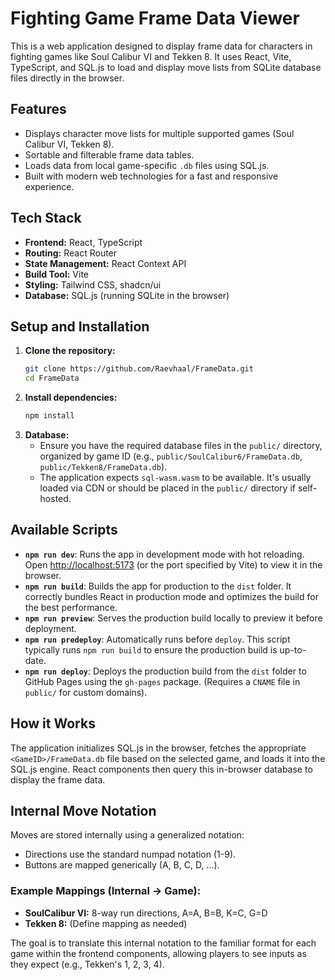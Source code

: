 # Fighting Game Frame Data Viewer

This is a web application designed to display frame data for characters in fighting games like Soul Calibur VI and Tekken 8. It uses React, Vite, TypeScript, and SQL.js to load and display move lists from SQLite database files directly in the browser.

## Features

*   Displays character move lists for multiple supported games (Soul Calibur VI, Tekken 8).
*   Sortable and filterable frame data tables.
*   Loads data from local game-specific `.db` files using SQL.js.
*   Built with modern web technologies for a fast and responsive experience.

## Tech Stack

*   **Frontend:** React, TypeScript
*   **Routing:** React Router
*   **State Management:** React Context API
*   **Build Tool:** Vite
*   **Styling:** Tailwind CSS, shadcn/ui
*   **Database:** SQL.js (running SQLite in the browser)

## Setup and Installation

1.  **Clone the repository:**
    ```bash
    git clone https://github.com/Raevhaal/FrameData.git
    cd FrameData
    ```
2.  **Install dependencies:**
    ```bash
    npm install
    ```
3.  **Database:**
    *   Ensure you have the required database files in the `public/` directory, organized by game ID (e.g., `public/SoulCalibur6/FrameData.db`, `public/Tekken8/FrameData.db`).
    *   The application expects `sql-wasm.wasm` to be available. It's usually loaded via CDN or should be placed in the `public/` directory if self-hosted.

## Available Scripts

*   **`npm run dev`**: Runs the app in development mode with hot reloading. Open [http://localhost:5173](http://localhost:5173) (or the port specified by Vite) to view it in the browser.
*   **`npm run build`**: Builds the app for production to the `dist` folder. It correctly bundles React in production mode and optimizes the build for the best performance.
*   **`npm run preview`**: Serves the production build locally to preview it before deployment.
*   **`npm run predeploy`**: Automatically runs before `deploy`. This script typically runs `npm run build` to ensure the production build is up-to-date.
*   **`npm run deploy`**: Deploys the production build from the `dist` folder to GitHub Pages using the `gh-pages` package. (Requires a `CNAME` file in `public/` for custom domains).

## How it Works

The application initializes SQL.js in the browser, fetches the appropriate `<GameID>/FrameData.db` file based on the selected game, and loads it into the SQL.js engine. React components then query this in-browser database to display the frame data.


## Internal Move Notation

Moves are stored internally using a generalized notation:
*   Directions use the standard numpad notation (1-9).
*   Buttons are mapped generically (A, B, C, D, ...).

### Example Mappings (Internal -> Game):
*   **SoulCalibur VI:** 8-way run directions, A=A, B=B, K=C, G=D
*   **Tekken 8:** (Define mapping as needed)

The goal is to translate this internal notation to the familiar format for each game within the frontend components, allowing players to see inputs as they expect (e.g., Tekken's 1, 2, 3, 4).
